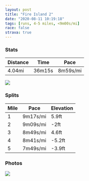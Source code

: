 ```yaml
---
layout: post
title: "Fire Island 2"
date: "2020-08-11 10:19:18"
tags: [runs, 4-5 miles, <9m00s/mi]
race: false
strava: true
---
```


### Stats

| Distance | Time | Pace |
|----------|------|------|
|4.04mi|36m15s|8m59s/mi|

<img src='https://maps.googleapis.com/maps/api/staticmap?maptype=roadmap&path=enc:mkbwFjvk}LB@LK`@QHLDh@HVv@bFJ|@ZfAPxAXhARtA^vAHh@~@hE\lABp@Jt@J`@L~AFVJNHv@`@`BNdARhAL|@ANqAl@]T\|ANbELbBNr@Fh@F^j@~B~@dG?VP`@XhBRj@h@hCGZEBc@TsAd@iAh@}@\]HWP@\\`BVzANb@b@fC^~Ab@pCNh@tAtHHp@XrA@lA\~A\pAJl@Fp@NbAVlAHp@DNF?jBo@VCNEj@WVQjAa@b@S\KLI{B|@_@Re@Ja@NmDxAa@Tb@WPSOw@[_AKME?gBv@w@Vo@VtAi@b@WhBa@vB_A\GrCqA`@U~@_@a@Xg@VaCbAcAX_A`@w@LIa@Ma@KwAk@uAc@uBMSC@yAz@k@Tg@Vk@TaD`ASkAOe@AWk@aDDKJKn@S^WfA[dBq@^QhA]ZO@YGc@Oe@Ki@OoAg@}AMi@O]SyBUo@QkAo@_CKsA?gAES[wAEk@Yo@CWUkAAm@Qo@UiAO]Ki@AYS}@Kq@S}@Ii@@_@RMz@Sv@]BE[qBWcAGe@WgAKkAGaCS{E@g@C}AO}DIk@Qk@Mo@c@aBYw@g@aDI_@QiBKi@Qm@Ou@OgAMi@u@cBw@sBMq@D]t@_@ZKd@Kx@]RGF@&key=AIzaSyC1MId7bFpkLXNAaYhBSTb8jLyiSqzbDtM&size=800x800&markers=color:yellow|label:S|40.64967,-73.13782&markers=color:green|label:F|40.649699999999974,-73.13783999999993'>

### Splits

| Mile | Pace | Elevation |
|------|------|-----------|
|1|9m17s/mi|5.9ft|
|2|9m09s/mi|-2ft|
|3|8m49s/mi|4.6ft|
|4|8m41s/mi|-5.2ft|
|5|7m49s/mi|-3.9ft|

### Photos
<img src='https://dgtzuqphqg23d.cloudfront.net/d6rY-m0igtPbkHAA1I20KsIuiGilnNtBNDLBomLopC8-768x576.jpg'>
